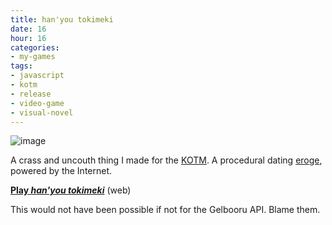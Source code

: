 ```yaml
---
title: han'you tokimeki
date: 16
hour: 16
categories:
- my-games
tags:
- javascript
- kotm
- release
- video-game
- visual-novel
---
```


![image](http://blog.agj.cl/wp-content/uploads/2012/09/hanyouscreen.png "han'you tokimeki screenshot")

A crass and uncouth thing I made for the [KOTM](http://blog.agj.cl/tag/kotm/). A procedural dating [eroge](http://en.wikipedia.org/wiki/Eroge), powered by the Internet.

[**Play _han'you tokimeki_**](http://www.agj.cl/files/games/hanyou/) (web)

This would not have been possible if not for the Gelbooru API. Blame them.
